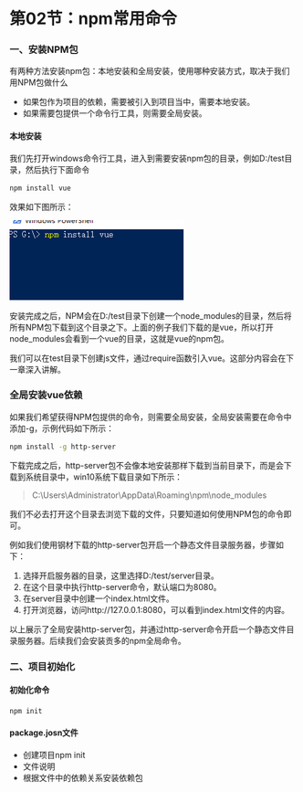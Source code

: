 # 第02节：npm常用命令

### 一、安装NPM包

有两种方法安装npm包：本地安装和全局安装，使用哪种安装方式，取决于我们用NPM包做什么

* 如果包作为项目的依赖，需要被引入到项目当中，需要本地安装。
* 如果需要包提供一个命令行工具，则需要全局安装。

#### 本地安装

我们先打开windows命令行工具，进入到需要安装npm包的目录，例如D:/test目录，然后执行下面命令

``` bash
npm install vue
```

效果如下图所示：

![本地安装示意图](../images/0602_local.png)

安装完成之后，NPM会在D:/test目录下创建一个node_modules的目录，然后将所有NPM包下载到这个目录之下。上面的例子我们下载的是vue，所以打开node_modules会看到一个vue的目录，这就是vue的npm包。

我们可以在test目录下创建js文件，通过require函数引入vue。这部分内容会在下一章深入讲解。

### 全局安装vue依赖

如果我们希望获得NPM包提供的命令，则需要全局安装，全局安装需要在命令中添加-g，示例代码如下所示：

``` bash
npm install -g http-server
```

下载完成之后，http-server包不会像本地安装那样下载到当前目录下，而是会下载到系统目录中，win10系统下载目录如下所示：

> C:\Users\Administrator\AppData\Roaming\npm\node_modules

我们不必去打开这个目录去浏览下载的文件，只要知道如何使用NPM包的命令即可。

例如我们使用钢材下载的http-server包开启一个静态文件目录服务器，步骤如下：

1. 选择开启服务器的目录，这里选择D:/test/server目录。
2. 在这个目录中执行http-server命令，默认端口为8080。
3. 在server目录中创建一个index.html文件。
4. 打开浏览器，访问http://127.0.0.1:8080，可以看到index.html文件的内容。

以上展示了全局安装http-server包，并通过http-server命令开启一个静态文件目录服务器。后续我们会安装贡多的npm全局命令。

### 二、项目初始化

#### 初始化命令

``` bash
npm init
```

#### package.josn文件

* 创建项目npm init
* 文件说明
* 根据文件中的依赖关系安装依赖包
